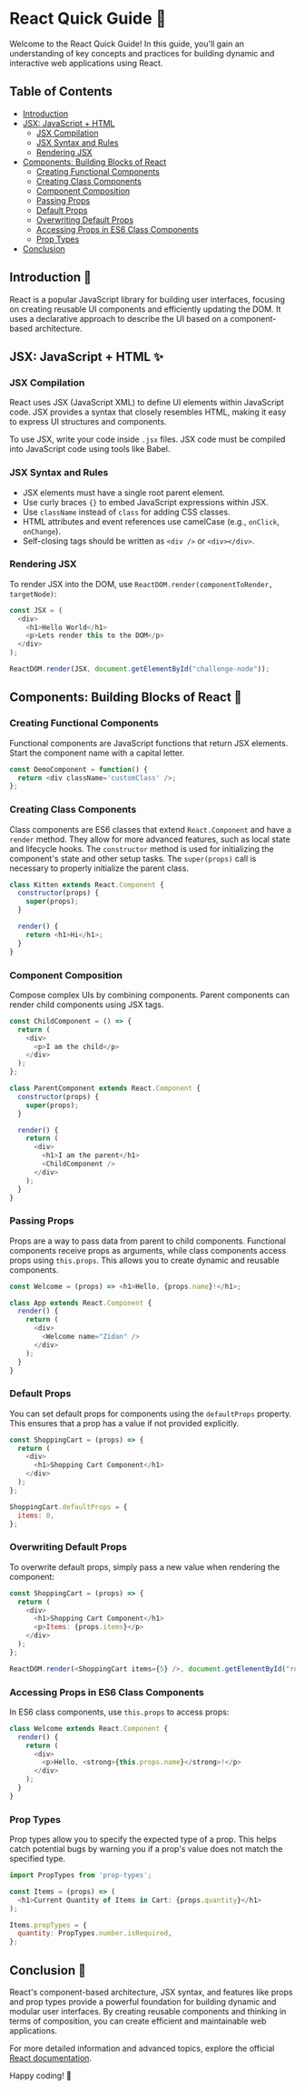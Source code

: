 # React Quick Guide 🚀

Welcome to the React Quick Guide! In this guide, you'll gain an understanding of key concepts and practices for building dynamic and interactive web applications using React.

## Table of Contents

- [Introduction](#introduction)
- [JSX: JavaScript + HTML](#jsx-javascript--html)
  - [JSX Compilation](#jsx-compilation)
  - [JSX Syntax and Rules](#jsx-syntax-and-rules)
  - [Rendering JSX](#rendering-jsx)
- [Components: Building Blocks of React](#components-building-blocks-of-react)
  - [Creating Functional Components](#creating-functional-components)
  - [Creating Class Components](#creating-class-components)
  - [Component Composition](#component-composition)
  - [Passing Props](#passing-props)
  - [Default Props](#default-props)
  - [Overwriting Default Props](#overwriting-default-props)
  - [Accessing Props in ES6 Class Components](#accessing-props-in-es6-class-components)
  - [Prop Types](#prop-types)
- [Conclusion](#conclusion)

## Introduction 📜

React is a popular JavaScript library for building user interfaces, focusing on creating reusable UI components and efficiently updating the DOM. It uses a declarative approach to describe the UI based on a component-based architecture.

## JSX: JavaScript + HTML ✨

### JSX Compilation

React uses JSX (JavaScript XML) to define UI elements within JavaScript code. JSX provides a syntax that closely resembles HTML, making it easy to express UI structures and components.

To use JSX, write your code inside `.jsx` files. JSX code must be compiled into JavaScript code using tools like Babel.

### JSX Syntax and Rules

- JSX elements must have a single root parent element.
- Use curly braces `{}` to embed JavaScript expressions within JSX.
- Use `className` instead of `class` for adding CSS classes.
- HTML attributes and event references use camelCase (e.g., `onClick`, `onChange`).
- Self-closing tags should be written as `<div />` or `<div></div>`.

### Rendering JSX

To render JSX into the DOM, use `ReactDOM.render(componentToRender, targetNode)`:

```javascript
const JSX = (
  <div>
    <h1>Hello World</h1>
    <p>Lets render this to the DOM</p>
  </div>
);

ReactDOM.render(JSX, document.getElementById("challenge-node"));
```

## Components: Building Blocks of React 🧩

### Creating Functional Components

Functional components are JavaScript functions that return JSX elements. Start the component name with a capital letter.

```javascript
const DemoComponent = function() {
  return <div className='customClass' />;
};
```

### Creating Class Components

Class components are ES6 classes that extend `React.Component` and have a `render` method. They allow for more advanced features, such as local state and lifecycle hooks. The `constructor` method is used for initializing the component's state and other setup tasks. The `super(props)` call is necessary to properly initialize the parent class.

```javascript
class Kitten extends React.Component {
  constructor(props) {
    super(props);
  }

  render() {
    return <h1>Hi</h1>;
  }
}
```

### Component Composition

Compose complex UIs by combining components. Parent components can render child components using JSX tags.

```javascript
const ChildComponent = () => {
  return (
    <div>
      <p>I am the child</p>
    </div>
  );
};

class ParentComponent extends React.Component {
  constructor(props) {
    super(props);
  }

  render() {
    return (
      <div>
        <h1>I am the parent</h1>
        <ChildComponent />
      </div>
    );
  }
}
```

### Passing Props

Props are a way to pass data from parent to child components. Functional components receive props as arguments, while class components access props using `this.props`. This allows you to create dynamic and reusable components.

```javascript
const Welcome = (props) => <h1>Hello, {props.name}!</h1>;

class App extends React.Component {
  render() {
    return (
      <div>
        <Welcome name="Zidan" />
      </div>
    );
  }
}
```

### Default Props

You can set default props for components using the `defaultProps` property. This ensures that a prop has a value if not provided explicitly.

```javascript
const ShoppingCart = (props) => {
  return (
    <div>
      <h1>Shopping Cart Component</h1>
    </div>
  );
};

ShoppingCart.defaultProps = {
  items: 0,
};
```

### Overwriting Default Props

To overwrite default props, simply pass a new value when rendering the component:

```javascript
const ShoppingCart = (props) => {
  return (
    <div>
      <h1>Shopping Cart Component</h1>
      <p>Items: {props.items}</p>
    </div>
  );
};

ReactDOM.render(<ShoppingCart items={5} />, document.getElementById("root"));
```

### Accessing Props in ES6 Class Components

In ES6 class components, use `this.props` to access props:

```javascript
class Welcome extends React.Component {
  render() {
    return (
      <div>
        <p>Hello, <strong>{this.props.name}</strong>!</p>
      </div>
    );
  }
}
```

### Prop Types

Prop types allow you to specify the expected type of a prop. This helps catch potential bugs by warning you if a prop's value does not match the specified type.

```javascript
import PropTypes from 'prop-types';

const Items = (props) => (
  <h1>Current Quantity of Items in Cart: {props.quantity}</h1>
);

Items.propTypes = {
  quantity: PropTypes.number.isRequired,
};
```

## Conclusion 🎉

React's component-based architecture, JSX syntax, and features like props and prop types provide a powerful foundation for building dynamic and modular user interfaces. By creating reusable components and thinking in terms of composition, you can create efficient and maintainable web applications.

For more detailed information and advanced topics, explore the official [React documentation](https://reactjs.org/docs/getting-started.html).

Happy coding! 🚀
